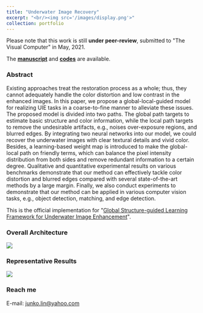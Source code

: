 ```yaml
---
title: "Underwater Image Recovery"
excerpt: "<br/><img src='/images/display.png'>"
collection: portfolio
---
```



Please note that this work is still **under peer-review**, submitted to "The Visual Computer" in May, 2021.

The [**manuscript**](https://runjia-rasisa.github.io/files/paper3.pdf) and [**codes**](https://github.com/runjia0124/GSR-learning-for-UIE) are available. 

### Abstract
Existing approaches treat the restoration process as a whole; thus, they cannot adequately handle the color distortion and low contrast in the enhanced images. In this paper, we
propose a global-local-guided model for realizing UIE tasks in a coarse-to-fine
manner to alleviate these issues. The proposed model is divided into two paths.
The global path targets to estimate basic structure and color information,
while the local path targets to remove the undesirable artifacts, e.g., noises
over-exposure regions, and blurred edges. By integrating two neural networks
into our model, we could recover the underwater images with clear textural
details and vivid color. Besides, a learning-based weight map is introduced
to make the global-local path on friendly terms, which can balance the pixel
intensity distribution from both sides and remove redundant information to
a certain degree. Qualitative and quantitative experimental results on various
benchmarks demonstrate that our method can effectively tackle color distortion and blurred edges compared with several state-of-the-art methods by a
large margin. Finally, we also conduct experiments to demonstrate that our
method can be applied in various computer vision tasks, e.g., object detection,
matching, and edge detection.

This is the official implementation for "[Global Structure-guided Learning Framework for Underwater Image Enhancement](https://runjia-rasisa.github.io/files/paper3.pdf)".

### Overall Architecture

![](https://raw.githubusercontent.com/runjia0124/GSR-learning/main/archive/pipeline.png)

### Representative Results

![](https://raw.githubusercontent.com/runjia0124/GSR-learning/main/archive/display.png)

### Reach me

E-mail: junko.lin@yahoo.com

